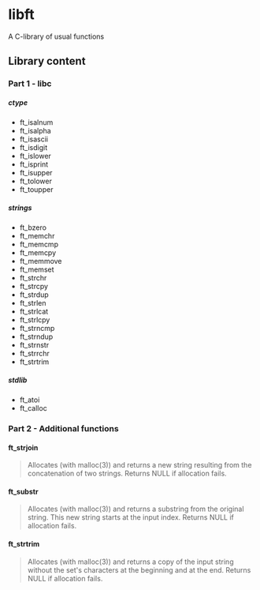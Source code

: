 # libft
A C-library of usual functions

## Library content

### Part 1 - libc

##### ctype

* ft_isalnum
* ft_isalpha
* ft_isascii
* ft_isdigit
* ft_islower
* ft_isprint
* ft_isupper
* ft_tolower
* ft_toupper

##### strings

* ft_bzero
* ft_memchr
* ft_memcmp
* ft_memcpy
* ft_memmove
* ft_memset
* ft_strchr
* ft_strcpy
* ft_strdup
* ft_strlen
* ft_strlcat
* ft_strlcpy
* ft_strncmp
* ft_strndup
* ft_strnstr
* ft_strrchr
* ft_strtrim

##### stdlib

* ft_atoi
* ft_calloc

### Part 2 - Additional functions

#### ft_strjoin
> Allocates (with malloc(3)) and returns a new string resulting from
> the concatenation of two strings.
> Returns NULL if allocation fails.

#### ft_substr
> Allocates (with malloc(3)) and returns a substring from the original string.
> This new string starts at the input index.
> Returns NULL if allocation fails.

#### ft_strtrim
> Allocates (with malloc(3)) and returns a copy of the input string without
> the set's characters at the beginning and at the end.
> Returns NULL if allocation fails.
